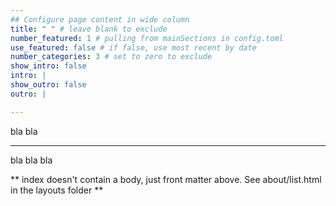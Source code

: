 ```yaml
---
## Configure page content in wide column
title: " " # leave blank to exclude
number_featured: 1 # pulling from mainSections in config.toml
use_featured: false # if false, use most recent by date
number_categories: 3 # set to zero to exclude
show_intro: false
intro: |
show_outro: false
outro: |

---
```


bla bla

---

bla bla bla

** index doesn't contain a body, just front matter above.
See about/list.html in the layouts folder **